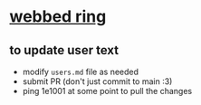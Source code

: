 # [webbed ring](https://devpty.github.io/webring/)

## to update user text
-	modify `users.md` file as needed
- submit PR (don't just commit to main :3)
- ping 1e1001 at some point to pull the changes
